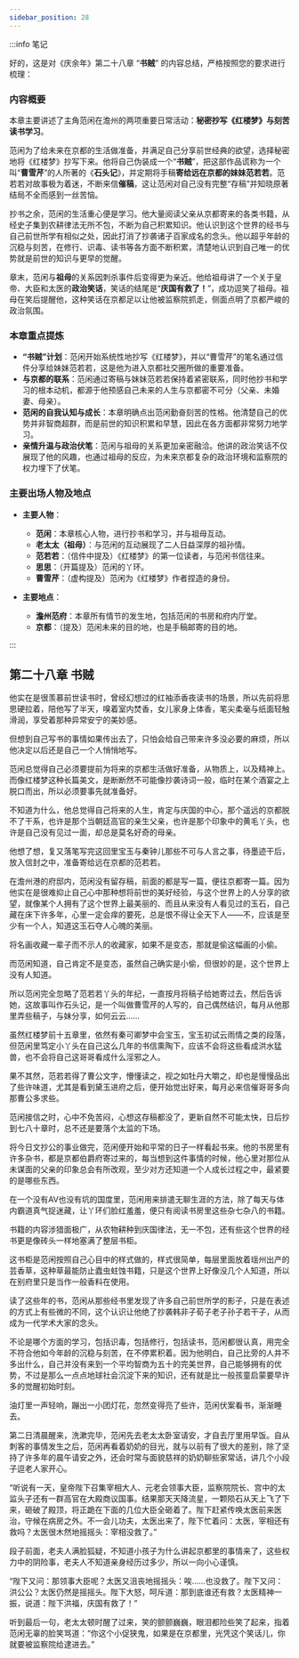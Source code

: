 ```yaml
---
sidebar_position: 28
---
```


:::info 笔记

好的，这是对《庆余年》第二十八章 “**书贼**” 的内容总结，严格按照您的要求进行梳理：

### 内容概要

本章主要讲述了主角范闲在澹州的两项重要日常活动：**秘密抄写《红楼梦》**与**刻苦读书学习**。

范闲为了给未来在京都的生活做准备，并满足自己分享前世经典的欲望，选择秘密地将《红楼梦》抄写下来。他将自己伪装成一个“**书贼**”，把这部作品谎称为一个叫“**曹雪芹**”的人所著的《**石头记**》，并定期将手稿**寄给远在京都的妹妹范若若**。范若若对故事极为着迷，不断来信**催稿**，这让范闲对自己没有完整“存稿”并知晓原著结局不全而感到一丝苦恼。

抄书之余，范闲的生活重心便是学习。他大量阅读父亲从京都寄来的各类书籍，从经史子集到农耕律法无所不包，不断为自己积累知识。他认识到这个世界的经书与自己前世所学有相似之处，因此打消了抄袭诸子百家成名的念头。他以超乎年龄的沉稳与刻苦，在修行、识毒、读书等各方面不断积累，清楚地认识到自己唯一的优势就是前世的知识与更早的觉醒。

章末，范闲与**祖母**的关系因刺杀事件后变得更为亲近。他给祖母讲了一个关于皇帝、大臣和太医的**政治笑话**，笑话的结尾是“**庆国有救了！**”，成功逗笑了祖母。祖母在笑后提醒他，这种笑话在京都足以让他被监察院抓走，侧面点明了京都严峻的政治氛围。

### 本章重点提炼

*   **“书贼”计划**：范闲开始系统性地抄写《红楼梦》，并以“曹雪芹”的笔名通过信件分享给妹妹范若若，这是他为进入京都社交圈所做的重要准备。
*   **与京都的联系**：范闲通过寄稿与妹妹范若若保持着紧密联系，同时他抄书和学习的根本动机，都源于他预感自己未来的人生与京都密不可分（父亲、未婚妻、母亲）。
*   **范闲的自我认知与成长**：本章明确点出范闲勤奋刻苦的性格。他清楚自己的优势并非智商超群，而是前世的知识积累和早慧，因此在各方面都非常努力地学习。
*   **亲情升温与政治伏笔**：范闲与祖母的关系更加亲密融洽。他讲的政治笑话不仅展现了他的风趣，也通过祖母的反应，为未来京都复杂的政治环境和监察院的权力埋下了伏笔。

### 主要出场人物及地点

*   **主要人物**：
    *   **范闲**：本章核心人物，进行抄书和学习，并与祖母互动。
    *   **老太太（祖母）**：与范闲的互动展现了二人日益深厚的祖孙情。
    *   **范若若**：（信件中提及）《红楼梦》的第一位读者，与范闲书信往来。
    *   **思思**：（开篇提及）范闲的丫环。
    *   **曹雪芹**：（虚构提及）范闲为《红楼梦》作者捏造的身份。

*   **主要地点**：
    *   **澹州范府**：本章所有情节的发生地，包括范闲的书房和府内厅堂。
    *   **京都**：（提及）范闲未来的目的地，也是手稿邮寄的目的地。

:::

## 第二十八章 **书贼**

他实在是很羡慕前世读书时，曾经幻想过的红袖添香夜读书的场景，所以先前将思思硬拉着，陪他写了半天，嗅着室内焚香，女儿家身上体香，笔尖柔毫与纸面轻触滑润，享受着那种异常安宁的美妙感。

但想到自己写书的事情如果传出去了，只怕会给自己带来许多没必要的麻烦，所以他决定以后还是自己一个人悄悄地写。

范闲总觉得自己必须要提前为将来的京都生活做好准备，从物质上，以及精神上。而像红楼梦这种长篇美文，是断断然不可能像抄袭诗词一般，临时在某个酒宴之上脱口而出，所以必须要事先就准备好。

不知道为什么，他总觉得自己将来的人生，肯定与庆国的中心，那个遥远的京都脱不了干系，也许是那个当朝廷高官的亲生父亲，也许是那个印象中的黄毛丫头，也许是自己没有见过一面，却总是莫名好奇的母亲。

他想了想，复又落笔写完这回里宝玉与秦钟儿那些不可与人言之事，待墨迹干后，放入信封之中，准备寄给远在京都的范若若。

在澹州港的府邸内，范闲没有留存稿，前面的都是写一篇，便往京都寄一篇。因为他实在是很难抑止自己心中那种想将前世的美好经验，与这个世界上的人分享的欲望，就像某个人拥有了这个世界上最美丽的、而且从来没有人看见过的玉石，自己藏在床下许多年，心里一定会痒的要死，总是恨不得让全天下人——不，应该是至少有一个人，知道这玉石夺人心魄的美丽。

将名画收藏一辈子而不示人的收藏家，如果不是变态，那就是偷这幅画的小偷。

而范闲知道，自己肯定不是变态，虽然自己确实是小偷，但很妙的是，这个世界上没有人知道。

所以范闲完全忽略了范若若丫头的年纪，一直按月将稿子给她寄过去，然后告诉她，这故事叫作石头记，是一个叫做曹雪芹的人写的，自己偶然结识，每月从他那里弄些稿子，与妹分享，如何云云……

虽然红楼梦前十五章里，依然有秦可卿梦中会宝玉，宝玉初试云雨情之类的段落，但范闲里笃定小丫头在自己这么几年的书信熏陶下，应该不会将这些看成洪水猛兽，也不会将自己这哥哥看成什么淫邪之人。

果不其然，范若若得了曹公文字，懵懂读之，视之如牡丹大嚼之，却也是慢慢品出了些许味道，尤其是看到黛玉进府之后，便开始觉出好来，每月必来信催哥哥多向那曹公多求些。

范闲接信之时，心中不免苦闷，心想这存稿都没了，更新自然不可能太快，日后抄到七八十章时，总不还是要落个太监的下场。

将今日文抄公的事业做完，范闲便开始和平常的日子一样看起书来。他的书房里有许多杂书，都是京都伯爵府寄过来的，每当想到这件事情的时候，他心里对那位从未谋面的父亲的印象总会有所改观，至少对方还知道一个人成长过程之中，最紧要的是哪些东西。

在一个没有AV也没有坑的国度里，范闲用来排遣无聊生涯的方法，除了每天与体内霸道真气捉迷藏，让丫环们脸红羞羞，便只有阅读书房里这些杂七杂八的书籍。

书籍的内容涉猎面极广，从农物耕种到庆国律法，无一不包，还有些这个世界的经书更是像砖头一样地塞满了整层书柜。

这书柜是范闲按照自己心目中的样式做的，样式很简单，每层里面放着瑶州出产的芸香草，这种草最能防止蠹虫蛀蚀书籍，只是这个世界上好像没几个人知道，所以在别府里只是当作一般香料在使用。

读了这些年的书，范闲从那些经书里发现了许多自己前世所学的影子，只是在表述的方式上有些微的不同，这个认识让他绝了抄袭韩非子荀子老子孙子若干子，从而成为一代学术大家的念头。

不论是哪个方面的学习，包括识毒，包括修行，包括读书，范闲都很认真，用完全不符合他如今年龄的沉稳与刻苦，在不停累积着。因为他明白，自己比旁的人并不多出什么，自己并没有来到一个平均智商为五十的完美世界，自己能够拥有的优势，不过是那么一点点地球社会沉淀下来的知识，还有就是比一般孩童启蒙要早许多的觉醒初始时刻。

油灯里一声轻响，蹦出一小团灯花，忽然变得亮了些许，范闲伏案看书，渐渐睡去。

第二日清晨醒来，洗漱完毕，范闲先去老太太卧室请安，才自去厅里用早饭。自从刺客的事情发生之后，范闲再看着奶奶的目光，就与以前有了很大的差别，除了坚持了许多年的晨午请安之外，还会时常与面貌慈祥的奶奶聊些家常话，讲几个小段子逗老人家开心。

“听说有一天，皇帝陛下召集宰相大人、元老会领事大臣，监察院院长、宫中的太监头子还有一群高官在大殿商议国事。结果那天天降流星，一颗陨石从天上飞了下来，砸破了殿顶，将正跪在下面的几位大臣全砸着了。陛下赶紧传唤太医前来医治，守候在病房之外。不一会儿功夫，太医出来了，陛下忙着问：太医，宰相还有救吗？太医很木然地摇摇头：宰相没救了。”

段子前面，老夫人满脸狐疑，不知道小孩子为什么讲起京都里的事情来了，这些权力中的阴险事，老夫人不知道亲身经历过多少，所以一向小心谨慎。

“陛下又问：那领事大臣呢？太医又沮丧地摇摇头：唉……也没救了。陛下又问：洪公公？太医仍然是摇摇头。陛下大怒，呵斥道：那到底谁还有救？太医精神一振，说道：陛下洪福，庆国有救了！”

听到最后一句，老太太顿时醒了过来，笑的颤颤巍巍，眼泪都险些笑了起来，指着范闲无辜的脸笑骂道：“你这个小促狭鬼，如果是在京都里，光凭这个笑话儿，你就要被监察院给逮进去。”

